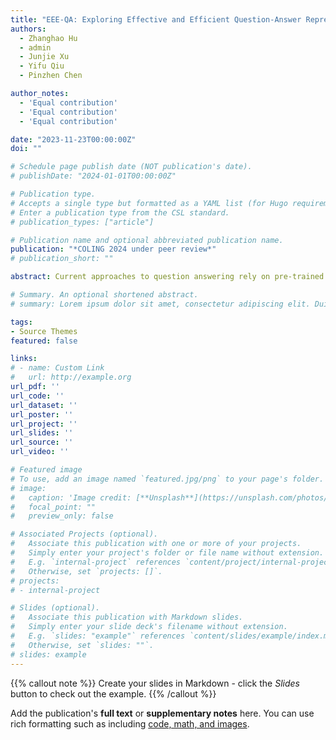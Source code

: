 ```yaml
---
title: "EEE-QA: Exploring Effective and Efficient Question-Answer Representations"
authors:
  - Zhanghao Hu
  - admin
  - Junjie Xu
  - Yifu Qiu
  - Pinzhen Chen

author_notes:
  - 'Equal contribution'
  - 'Equal contribution'
  - 'Equal contribution'

date: "2023-11-23T00:00:00Z"
doi: ""

# Schedule page publish date (NOT publication's date).
# publishDate: "2024-01-01T00:00:00Z"

# Publication type.
# Accepts a single type but formatted as a YAML list (for Hugo requirements).
# Enter a publication type from the CSL standard.
# publication_types: ["article"]

# Publication name and optional abbreviated publication name.
publication: "*COLING 2024 under peer review*"
# publication_short: ""

abstract: Current approaches to question answering rely on pre-trained language models (PLMs) like RoBERTa. This work challenges the existing question-answer encoding convention and explores finer representations. We begin by testing various pooling methods compared to using the begin-of-sentence token as a question representation for better quality. Next, we explore opportunities to simultaneously embed all answer candidates with the question. This enables cross-reference between answer choices and improves inference throughput via reduced memory usage. Despite their simplicity and effectiveness, these methods have yet to be widely studied in current frameworks. We experiment with different PLMs, and with and without the integration of knowledge graphs. Results prove that the memory efficacy of the proposed techniques can be achieved orthogonally without compromising performance. Practically, our framework increases throughput by 67-133\% on consumer-grade GPUs by allowing for considerably larger batch sizes. Our work points out promising directions in both representation quality and efficiency for the question answering task in natural language processing.

# Summary. An optional shortened abstract.
# summary: Lorem ipsum dolor sit amet, consectetur adipiscing elit. Duis posuere tellus ac convallis placerat. Proin tincidunt magna sed ex sollicitudin condimentum.

tags:
- Source Themes
featured: false

links:
# - name: Custom Link
#   url: http://example.org
url_pdf: ''
url_code: ''
url_dataset: ''
url_poster: ''
url_project: ''
url_slides: ''
url_source: ''
url_video: ''

# Featured image
# To use, add an image named `featured.jpg/png` to your page's folder. 
# image:
#   caption: 'Image credit: [**Unsplash**](https://unsplash.com/photos/s9CC2SKySJM)'
#   focal_point: ""
#   preview_only: false

# Associated Projects (optional).
#   Associate this publication with one or more of your projects.
#   Simply enter your project's folder or file name without extension.
#   E.g. `internal-project` references `content/project/internal-project/index.md`.
#   Otherwise, set `projects: []`.
# projects:
# - internal-project

# Slides (optional).
#   Associate this publication with Markdown slides.
#   Simply enter your slide deck's filename without extension.
#   E.g. `slides: "example"` references `content/slides/example/index.md`.
#   Otherwise, set `slides: ""`.
# slides: example
---
```


{{% callout note %}}
Create your slides in Markdown - click the *Slides* button to check out the example.
{{% /callout %}}

Add the publication's **full text** or **supplementary notes** here. You can use rich formatting such as including [code, math, and images](https://wowchemy.com/docs/content/writing-markdown-latex/).
